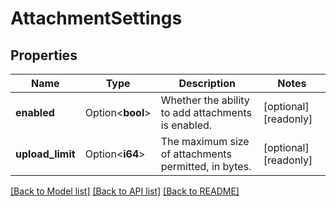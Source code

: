 # AttachmentSettings

## Properties

Name | Type | Description | Notes
------------ | ------------- | ------------- | -------------
**enabled** | Option<**bool**> | Whether the ability to add attachments is enabled. | [optional][readonly]
**upload_limit** | Option<**i64**> | The maximum size of attachments permitted, in bytes. | [optional][readonly]

[[Back to Model list]](../README.md#documentation-for-models) [[Back to API list]](../README.md#documentation-for-api-endpoints) [[Back to README]](../README.md)


